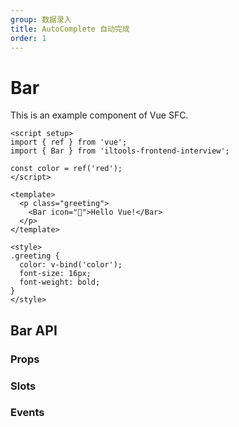 ```yaml
---
group: 数据录入
title: AutoComplete 自动完成
order: 1
---
```


# Bar

This is an example component of Vue SFC.

```vue
<script setup>
import { ref } from 'vue';
import { Bar } from 'iltools-frontend-interview';

const color = ref('red');
</script>

<template>
  <p class="greeting">
    <Bar icon="🤙">Hello Vue!</Bar>
  </p>
</template>

<style>
.greeting {
  color: v-bind('color');
  font-size: 16px;
  font-weight: bold;
}
</style>
```
## Bar API

### Props

<API id="Bar" type="props"></API>

### Slots

<API id="Bar" type="slots"></API>

### Events

<API id="Bar" type="events"></API>
